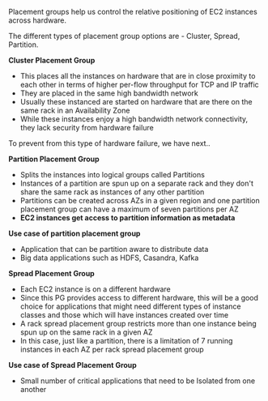 Placement groups help us control the relative positioning of EC2 instances across hardware. 

The different types of placement group options are - Cluster, Spread, Partition. 

**Cluster Placement Group**
- This places all the instances on hardware that are in close proximity to each other in terms of higher per-flow throughput for TCP and IP traffic
- They are placed in the same high bandwidth network
- Usually these instanced are started on hardware that are there on the same rack in an Availability Zone
- While these instances enjoy a high bandwidth network connectivity, they lack security from hardware failure

To prevent from this type of hardware failure, we have next..

**Partition Placement Group**
- Splits the instances into logical groups called Partitions
- Instances of a partition are spun up on a separate rack and they don't share the same rack as instances of any other partition
- Partitions can be created across AZs in a given region and one partition placement group can have a maximum of seven partitions per AZ
- **EC2 instances get access to partition information as metadata** 

**Use case of partition placement group**
- Application that can be partition aware to distribute data
- Big data applications such as HDFS, Casandra, Kafka

**Spread Placement Group**
- Each EC2 instance is on a different hardware
- Since this PG provides access to different hardware, this will be a good choice for applications that might need different types of instance classes and those which will have instances created over time
- A rack spread placement group restricts more than one instance being spun up on the same rack in a given AZ
- In this case, just like a partition, there is a limitation of 7 running instances in each AZ per rack spread placement group


**Use case of Spread Placement Group**
- Small number of critical applications that need to be Isolated from one another

